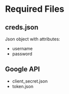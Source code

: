 # Required Files
## creds.json
Json object with attributes:
- username
- password

## Google API

- client_secret.json
- token.json
